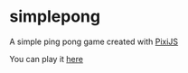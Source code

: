 # simplepong
A simple ping pong game created with [PixiJS](https://github.com/pixijs/pixi.js)

You can play it [here](https://gabrielbrunop.github.io/simplepong/)
